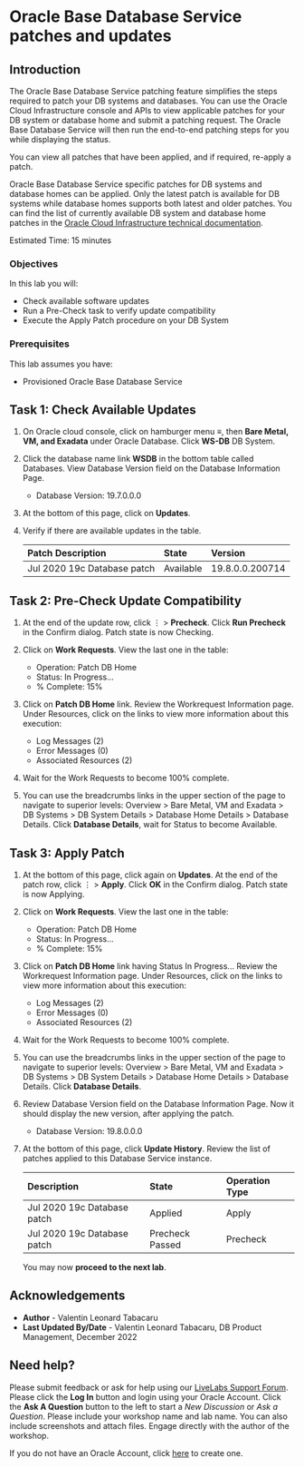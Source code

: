 # Oracle Base Database Service patches and updates

## Introduction

The Oracle Base Database Service patching feature simplifies the steps required to patch your DB systems and databases. You can use the Oracle Cloud Infrastructure console and APIs to view applicable patches for your DB system or database home and submit a patching request. The Oracle Base Database Service will then run the end-to-end patching steps for you while displaying the status.

You can view all patches that have been applied, and if required, re-apply a patch.

Oracle Base Database Service specific patches for DB systems and database homes can be applied. Only the latest patch is available for DB systems while database homes supports both latest and older patches. You can find the list of currently available DB system and database home patches in the [Oracle Cloud Infrastructure technical documentation](https://docs.cloud.oracle.com/en-us/iaas/Content/Database/Tasks/patchingDB.htm).

Estimated Time: 15 minutes

### Objectives

In this lab you will:
* Check available software updates
* Run a Pre-Check task to verify update compatibility
* Execute the Apply Patch procedure on your DB System

### Prerequisites

This lab assumes you have:
* Provisioned Oracle Base Database Service

## Task 1: Check Available Updates

1. On Oracle cloud console, click on hamburger menu ≡, then **Bare Metal, VM, and Exadata** under Oracle Database. Click **WS-DB** DB System.

2. Click the database name link **WSDB** in the bottom table called Databases. View Database Version field on the Database Information Page.

    - Database Version: 19.7.0.0.0

3. At the bottom of this page, click on **Updates**.

4. Verify if there are available updates in the table.

    | Patch Description | State | Version  |
    |:----------|:----------|:----------|
    | Jul 2020 19c Database patch    | Available    | 19.8.0.0.200714    |

## Task 2: Pre-Check Update Compatibility

1. At the end of the update row, click ⋮ > **Precheck**. Click **Run Precheck** in the Confirm dialog. Patch state is now Checking.

2. Click on **Work Requests**. View the last one in the table:

    - Operation: Patch DB Home
    - Status: In Progress...
    - % Complete: 15%

3. Click on **Patch DB Home** link. Review the Workrequest Information page. Under Resources, click on the links to view more information about this execution:

    - Log Messages (2)
    - Error Messages (0)
    - Associated Resources (2)

4. Wait for the Work Requests to become 100% complete.

5. You can use the breadcrumbs links in the upper section of the page to navigate to superior levels: Overview > Bare Metal, VM and Exadata > DB Systems > DB System Details > Database Home Details > Database Details. Click **Database Details**, wait for Status to become Available.

## Task 3: Apply Patch

1. At the bottom of this page, click again on **Updates**. At the end of the patch row, click ⋮ > **Apply**. Click **OK** in the Confirm dialog. Patch state is now Applying.

2. Click on **Work Requests**. View the last one in the table:

    - Operation: Patch DB Home
    - Status: In Progress...
    - % Complete: 15%

3. Click on **Patch DB Home** link having Status In Progress... Review the Workrequest Information page. Under Resources, click on the links to view more information about this execution:

    - Log Messages (2)
    - Error Messages (0)
    - Associated Resources (2)

4. Wait for the Work Requests to become 100% complete.

5. You can use the breadcrumbs links in the upper section of the page to navigate to superior levels: Overview > Bare Metal, VM and Exadata > DB Systems > DB System Details > Database Home Details > Database Details. Click **Database Details**.

6. Review Database Version field on the Database Information Page. Now it should display the new version, after applying the patch.

    - Database Version: 19.8.0.0.0

7. At the bottom of this page, click **Update History**. Review the list of patches applied to this Database Service instance.

    | Description  | State  | Operation Type  |
    |:----------|:----------|:----------|
    | Jul 2020 19c Database patch    | Applied    | Apply    |
    | Jul 2020 19c Database patch   | Precheck Passed    | Precheck    |

    You may now **proceed to the next lab**.

## Acknowledgements

- **Author** - Valentin Leonard Tabacaru
- **Last Updated By/Date** - Valentin Leonard Tabacaru, DB Product Management, December 2022

## Need help?

Please submit feedback or ask for help using our [LiveLabs Support Forum](https://community.oracle.com/tech/developers/categories/livelabsdiscussions). Please click the **Log In** button and login using your Oracle Account. Click the **Ask A Question** button to the left to start a *New Discussion* or *Ask a Question*.  Please include your workshop name and lab name.  You can also include screenshots and attach files.  Engage directly with the author of the workshop.

If you do not have an Oracle Account, click [here](https://profile.oracle.com/myprofile/account/create-account.jspx) to create one.
